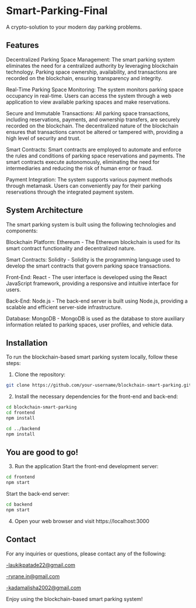 # Smart-Parking-Final
A crypto-solution to your modern day parking problems.

## Features
Decentralized Parking Space Management: The smart parking system eliminates the need for a centralized authority by leveraging blockchain technology. Parking space ownership, availability, and transactions are recorded on the blockchain, ensuring transparency and integrity.

Real-Time Parking Space Monitoring: The system  monitors parking space occupancy in real-time. Users can access the system through a web application to view available parking spaces and make reservations.

Secure and Immutable Transactions: All parking space transactions, including reservations, payments, and ownership transfers, are securely recorded on the blockchain. The decentralized nature of the blockchain ensures that transactions cannot be altered or tampered with, providing a high level of security and trust.

Smart Contracts: Smart contracts are employed to automate and enforce the rules and conditions of parking space reservations and payments. The smart contracts execute autonomously, eliminating the need for intermediaries and reducing the risk of human error or fraud.

Payment Integration: The system supports various payment methods through metamask. Users can conveniently pay for their parking reservations through the integrated payment system.

## System Architecture
The smart parking system is built using the following technologies and components:

Blockchain Platform: Ethereum - The Ethereum blockchain is used for its smart contract functionality and decentralized nature.

Smart Contracts: Solidity - Solidity is the programming language used to develop the smart contracts that govern parking space transactions.

Front-End: React - The user interface is developed using the React JavaScript framework, providing a responsive and intuitive interface for users.

Back-End: Node.js - The back-end server is built using Node.js, providing a scalable and efficient server-side infrastructure.

Database: MongoDB - MongoDB is used as the database to store auxiliary information related to parking spaces, user profiles, and vehicle data.

## Installation


To run the blockchain-based smart parking system locally, follow these steps:

1. Clone the repository:

```bash
git clone https://github.com/your-username/blockchain-smart-parking.git
```

2. Install the necessary dependencies for the front-end and back-end:

```bash
cd blockchain-smart-parking
cd frontend
npm install

cd ../backend
npm install
```

## You are good to go!

3. Run the application
Start the front-end development server:

```bash
cd frontend
npm start
```

Start the back-end server:
```bash
cd backend
npm start
```

4. Open your web browser and visit https://localhost:3000

## Contact
For any inquiries or questions, please contact any of the following:

-laukikpatade22@gmail.com

-ryrane.in@gmail.com

-kadamalisha2002@gmail.com

Enjoy using the blockchain-based smart parking system!













